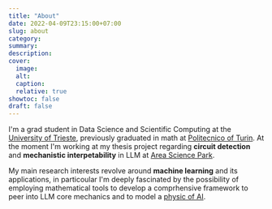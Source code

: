 ```yaml
---
title: "About"
date: 2022-04-09T23:15:00+07:00
slug: about
category:
summary:
description: 
cover:
  image:
  alt:
  caption: 
  relative: true
showtoc: false
draft: false
---
```



I'm a grad student in Data Science and Scientific Computing at the [University of Trieste](https://idp-cineca.units.it/idp/profile/SAML2/Redirect/SSO?execution=e1s2), previously graduated in math at [Politecnico of Turin](https://www.polito.it/). 
At the moment I'm working at my thesis project regarding **circuit detection** and **mechanistic interpetability** in LLM at [Area Science Park](https://www.areasciencepark.it/).

My main research interests revolve around **machine learning** and its applications, in particoular I'm deeply fascinated by the possibility of employing mathematical tools to develop a comprhensive framework to peer into LLM core mechanics and to model a [physic of AI](https://www.youtube.com/watch?v=XLNmgviQHPA).

